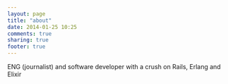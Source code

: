 ```yaml
---
layout: page
title: "about"
date: 2014-01-25 10:25
comments: true
sharing: true
footer: true
---
```


ENG (journalist) and software developer with a crush on Rails, Erlang and Elixir
